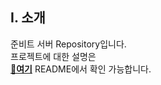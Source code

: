 ## I. 소개
  
  준비트 서버 Repository입니다.  
  프로젝트에 대한 설명은  
  **[🔗여기](https://github.com/t-junne/junbit-client/ 'https://github.com/t-junne/junbit-client/')** 
  README에서 확인 가능합니다.

